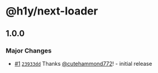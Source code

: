 # @h1y/next-loader

## 1.0.0

### Major Changes

- [#1](https://github.com/h1ylabs/next-loader/pull/1) [`23933dd`](https://github.com/h1ylabs/next-loader/commit/23933ddf0d4db62aea0261c4dc765d56f6307567) Thanks [@cutehammond772](https://github.com/cutehammond772)! - initial release
